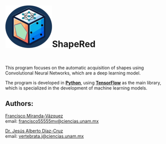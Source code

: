 <br><img src = "/images/Logo.png" align = "left" width = "150" >
<br><br><br><br>

# **ShapeRed**

<br>

This program focuses on the automatic acquisition of shapes using Convolutional Neural Networks, which are a deep learning model.  

The program is developed in [**Python**](https://www.python.org/), using [**TensorFlow**](https://www.tensorflow.org/?hl=es-419) as the main library, which is specialized in the development of machine learning models.

## **Authors**:

[Francisco Miranda-Vázquez](https://github.com/MVFran)  
email:
<a href="mailto:francisco55555mv@ciencias.unam.mx" class="email">francisco55555mv@ciencias.unam.mx</a>

[Dr. Jesús Alberto Díaz-Cruz](https://github.com/ChuchoDC)  
email:
<a href="mailto:vertebrata.j@ciencias.unam.mx" class="email">vertebrata.j@ciencias.unam.mx</a>
